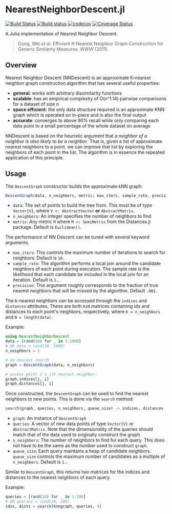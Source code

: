 # NearestNeighborDescent.jl

[![Build Status](https://travis-ci.com/dillondaudert/NearestNeighborDescent.jl.svg?branch=master)](https://travis-ci.com/dillondaudert/NearestNeighborDescent.jl) [![Build status](https://ci.appveyor.com/api/projects/status/lr49p9vxkr8a3uv0?svg=true)](https://ci.appveyor.com/project/dillondaudert/nearestneighbordescent-jl)
 [![codecov](https://codecov.io/gh/dillondaudert/NearestNeighborDescent.jl/branch/master/graph/badge.svg)](https://codecov.io/gh/dillondaudert/NearestNeighborDescent.jl) [![Coverage Status](https://coveralls.io/repos/github/dillondaudert/NearestNeighborDescent.jl/badge.svg?branch=master)](https://coveralls.io/github/dillondaudert/NearestNeighborDescent.jl?branch=master)

A Julia implementation of Nearest Neighbor Descent.

> Dong, Wei *et al.* Efficient K-Nearest Neighbor Graph Construction for Generic Similarity Measures. *WWW* (2011).

## Overview

Nearest Neighbor Descent (NNDescent) is an approximate K-nearest neighbor graph construction algorithm that has
several useful properties:
- **general**: works with arbitrary dissimilarity functions
- **scalable**: has an empirical complexity of O(n^1.14) pairwise comparisons for a dataset of size n
- **space efficient**: the only data structure required is an approximate KNN graph which is operated on in-place and is also the final output
- **accurate**: converges to above 90% recall while only comparing each data point to a small percentage of the whole dataset on average

NNDescent is based on the heuristic argument that *a neighbor of a neighbor is also likely to be a neighbor*. That is,
given a list of approximate nearest neighbors to a point, we can improve that list by exploring the neighbors of each
point in the list. The algorithm is in essence the repeated application of this principle.


## Usage
The `DescentGraph` constructor builds the approximate kNN graph:
```jl
DescentGraph(data, n_neighbors, metric; max_iters, sample_rate, precision)
```
- `data`: The set of points to build the tree from. This must be of type
`Vector{V}`, where `V <: AbstractVector` **or** `AbstractMatrix`.
- `n_neighbors`: An integer specifies the number of neighbors to find
- `metric`: Any metric `M` where `M <: SemiMetric` from the Distances.jl package. Default is `Euclidean()`.

The performance of NN Descent can be tuned with several keyword arguments.
- `max_iters`: This controls the maximum number of iterations to search for
neighbors. Default is `10`.
- `sample_rate`: The algorithm performs a local join around the candidate
neighbors of each point during execution. The sample rate is the likelihood
that each candidate be included in the local join for an iteration. Default is
`1.`.
- `precision`: This argument roughly corresponds to the fraction of true
nearest neighbors that will be missed by the algorithm. Default `.001`.

The k-nearest neighbors can be accessed through the `indices` and `distances`
attributes. These are both `KxN` matrices containing ids and distances to each
point's neighbors, respectively, where `K = n_neighbors` and `N = length(data)`.

Example:
```jl
using NearestNeighborDescent
data = [rand(10) for _ in 1:1000]
# OR data = rand(10, 1000)
n_neighbors = 5

# nn descent search
graph = DescentGraph(data, n_neighbors)

# access point i's jth nearest neighbor:
graph.indices[j, i]
graph.distances[j, i]
```

Once constructed, the `DescentGraph` can be used to find the nearest
neighbors to new points. This is done via the `search` method:
```jl
search(graph, queries, n_neighbors, queue_size) -> indices, distances
```
- `graph`: An instance of `DescentGraph`
- `queries`: A vector of new data points of type `Vector{V}` or `AbstractMatrix`. 
Note that the dimensionality of the queries should match that of the data used to 
originally construct the graph.
- `n_neighbors`: The number of neighbors to find for each query. This does
*not* have to be the same as the number used to construct `graph`.
- `queue_size`: Each query maintains a heap of candidate neighbors.
`queue_size` controls the maximum number of candidates as a multiple of
`n_neighbors`. Default is `1.`.

Similar to `DescentGraph`, this returns two matrices for the indices and
distances to the nearest neighbors of each query.

Example:
```jl
queries = [rand(10) for _ in 1:100]
# OR queries = rand(10, 100)
idxs, dists = search(knngraph, queries, 4)
```
